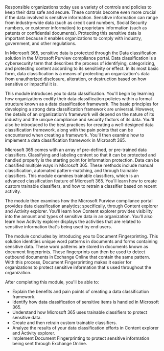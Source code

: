 Responsible organizations today use a variety of controls and policies to keep their data safe and secure. These controls become even more crucial if the data involved is sensitive information. Sensitive information can range from industry-wide data (such as credit card numbers, Social Security numbers, or customer information) to proprietary information (such as patents or confidential documents). Protecting this sensitive data is important because it enables organizations to comply with industry, government, and other regulations.

In Microsoft 365, sensitive data is protected through the Data classification solution in the Microsoft Purview compliance portal. Data classification is a cybersecurity term that describes the process of identifying, categorizing, and protecting content according to its sensitivity or effect. In its most basic form, data classification is a means of protecting an organization's data from unauthorized disclosure, alteration, or destruction based on how sensitive or impactful it is.

This module introduces you to data classification. You'll begin by learning how organizations codify their data classification policies within a formal structure known as a data classification framework. The basic principles for developing a strong data classification framework are universal. However, the details of an organization's framework will depend on the nature of its industry and the unique compliance and security factors of its data. You'll also be introduced to the best practices for creating a well-designed data classification framework, along with the pain points that can be encountered when creating a framework. You'll then examine how to implement a data classification framework in Microsoft 365.

Microsoft 365 comes with an array of pre-defined, or pre-trained data classifiers. Classifying and labeling content so that it can be protected and handled properly is the starting point for information protection. Data can be classified multiple ways in Microsoft 365. These methods include manual classification, automated pattern-matching, and through trainable classifiers. This module examines trainable classifiers, which is an advanced classification feature of Microsoft 365. You'll learn how to create custom trainable classifiers, and how to retrain a classifier based on recent activity.

The module then examines how the Microsoft Purview compliance portal provides data classification analytics; specifically, through Content explorer and Activity explorer. You'll learn how Content explorer provides visibility into the amount and types of sensitive data in an organization. You'll also learn how Activity explorer displays the activities that are related to sensitive information that's being used by end users.

The module concludes by introducing you to Document Fingerprinting. This solution identities unique word patterns in documents and forms containing sensitive data. These word patterns are stored in documents known as document fingerprints. These fingerprints can then be used to detect outbound documents in Exchange Online that contain the same pattern. With this process, Document Fingerprinting makes it easier for organizations to protect sensitive information that's used throughout the organization.

After completing this module, you'll be able to:

 -  Explain the benefits and pain points of creating a data classification framework.
 -  Identify how data classification of sensitive items is handled in Microsoft 365.
 -  Understand how Microsoft 365 uses trainable classifiers to protect sensitive data.
 -  Create and then retrain custom trainable classifiers.
 -  Analyze the results of your data classification efforts in Content explorer and Activity explorer.
 -  Implement Document Fingerprinting to protect sensitive information being sent through Exchange Online.
